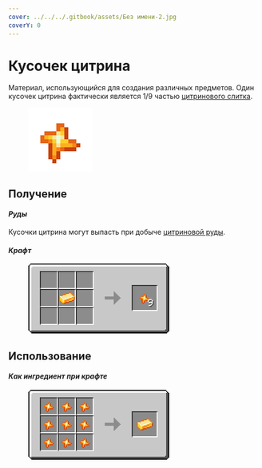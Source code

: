 ```yaml
---
cover: ../../../.gitbook/assets/Без имени-2.jpg
coverY: 0
---
```


# Кусочек цитрина

Материал, использующийся для создания различных предметов. Один кусочек цитрина фактически является 1/9 частью [цитринового слитка](citrinovyi-slitok.md).

<figure><img src="../../../.gitbook/assets/yellow_ore_nugget.png" alt=""><figcaption></figcaption></figure>

## Получение

#### _Руды_

Кусочки цитрина могут выпасть при добыче [цитриновой руды](../../rudy/citrinovaya-ruda.md).

#### _Крафт_



<figure><img src="../../../.gitbook/assets/yellow_ore_nugget_result-multi.png" alt=""><figcaption></figcaption></figure>

## Использование

#### _Как ингредиент при крафте_

<figure><img src="../../../.gitbook/assets/yellow_ore_ingot_result-x1.png" alt=""><figcaption></figcaption></figure>
